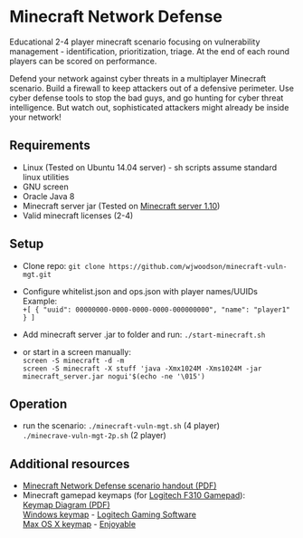 # Minecraft Network Defense
Educational 2-4 player minecraft scenario focusing on vulnerability management - identification, prioritization, triage. At the end of each round players can be scored on performance.

Defend your network against cyber threats in a multiplayer Minecraft scenario. Build a firewall to keep attackers out of a defensive perimeter. Use cyber defense tools to stop the bad guys, and go hunting for cyber threat intelligence. But watch out, sophisticated attackers might already be inside your network!

## Requirements
- Linux (Tested on Ubuntu 14.04 server) - sh scripts assume standard linux utilities
- GNU screen
- Oracle Java 8
- Minecraft server jar (Tested on [Minecraft server 1.10](https://s3.amazonaws.com/Minecraft.Download/versions/1.10/minecraft_server.1.10.jar))
- Valid minecraft licenses (2-4)

## Setup
- Clone repo: `git clone https://github.com/wjwoodson/minecraft-vuln-mgt.git`
- Configure whitelist.json and ops.json with player names/UUIDs   
Example:   
`+[
       {
               "uuid": 00000000-0000-0000-0000-000000000",
               "name": "player1"
       }
]`

- Add minecraft server .jar to folder and run: `./start-minecraft.sh`
- or start in a screen manually:  
`screen -S minecraft -d -m`  
`screen -S minecraft -X stuff 'java -Xmx1024M -Xms1024M -jar minecraft_server.jar nogui'$(echo -ne '\015')`

## Operation
- run the scenario: `./minecraft-vuln-mgt.sh` (4 player)   
`./minecrave-vuln-mgt-2p.sh` (2 player)


## Additional resources
- [Minecraft Network Defense scenario handout (PDF)](https://github.com/wjwoodson/minecraft-vuln-mgt/blob/master/resources/minecraft-network-defense-handout.pdf)
- Minecraft gamepad keymaps (for [Logitech F310 Gamepad](http://gaming.logitech.com/en-us/product/f310-gamepad)):  
[Keymap Diagram (PDF)](https://github.com/wjwoodson/minecraft-vuln-mgt/blob/master/resources/logitech-f310-mapping-minecraft-vuln-mgt.pdf)  
[Windows keymap](https://github.com/wjwoodson/minecraft-vuln-mgt/blob/master/resources/logitech-f310-mapping-minecraft-vuln-mgt.xml) - [Logitech Gaming Software](http://support.logitech.com/en_us/product/gamepad-f310#download)  
[Max OS X keymap](https://github.com/wjwoodson/minecraft-vuln-mgt/blob/master/resources/logitech-f310-mapping-minecraft-vuln-mgt.enjoyable) - [Enjoyable](https://yukkurigames.com/enjoyable/)
